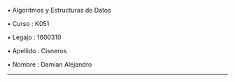 • Algoritmos y Estructuras de Datos


• Curso : K051


• Legajo : 1600310


• Apellido : Cisneros


• Nombre : Damian Alejandro

---
